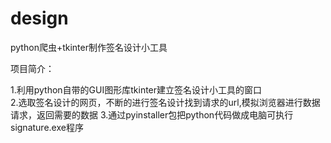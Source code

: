 # design
python爬虫+tkinter制作签名设计小工具

项目简介：

1.利用python自带的GUI图形库tkinter建立签名设计小工具的窗口  
2.选取签名设计的网页，不断的进行签名设计找到请求的url,模拟浏览器进行数据请求，返回需要的数据
3.通过pyinstaller包把python代码做成电脑可执行signature.exe程序

